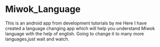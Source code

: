 # Miwok_Language
This is an android app from development tutorials by me
Here I have created a language changing app which will help you understand Miwok language with the help of english. 
Going to change it to many more languages,just wait and watch.
